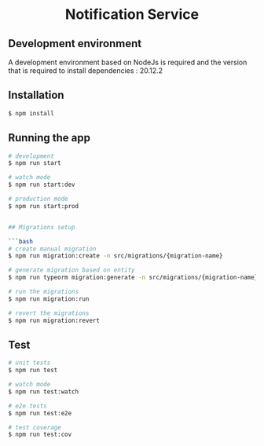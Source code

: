 <h1 style="text-align: center;">Notification Service</h1>


## Development environment

A development environment based on NodeJs is required and the version that is required to install dependencies : 20.12.2

## Installation

```bash
$ npm install
```

## Running the app

```bash
# development
$ npm run start

# watch mode
$ npm run start:dev

# production mode
$ npm run start:prod


## Migrations setup

```bash
# create manual migration
$ npm run migration:create -n src/migrations/{migration-name}

# generate migration based on entity
$ npm run typeorm migration:generate -n src/migrations/{migration-name} -- -d ormconfig.ts

# run the migrations
$ npm run migration:run

# revert the migrations
$ npm run migration:revert
 ```

 ## Test

```bash
# unit tests
$ npm run test

# watch mode
$ npm run test:watch

# e2e tests
$ npm run test:e2e

# test coverage
$ npm run test:cov
```